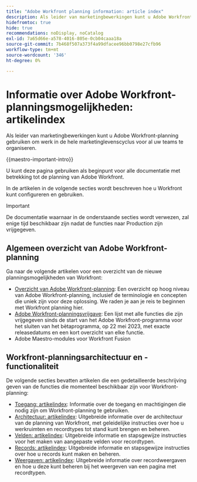 ```yaml
---
title: "Adobe Workfront planning information: article index"
description: Als leider van marketingbewerkingen kunt u Adobe Workfront-planning gebruiken om werk in de hele marketinglevenscyclus voor al uw teams te organiseren. De artikelen in deze sectie beschrijven hoe u de planningsmogelijkheden kunt vormen en hoe u hen als deel van uw verrichtingen van het campagnebeheer kunt beginnen te gebruiken.
hidefromtoc: true
hide: true
recommendations: noDisplay, noCatalog
exl-id: 7a65d66e-a578-4016-805e-0cb04caaa18a
source-git-commit: 7b468f507a373f4a99dfacee96bb0798e27cfb96
workflow-type: tm+mt
source-wordcount: '346'
ht-degree: 0%

---
```


# Informatie over Adobe Workfront-planningsmogelijkheden: artikelindex

<!--
title: Adobe Maestro 
description: As a marketing operations leader, you can use Adobe Maestro to organize work across the marketing lifecycle for all your teams. The articles in this section describe how you can configure Maestro and how you can start using its capabilities as part of your campaign management operations. 
hidefromtoc: yes
author: Alina
feature: Work Management
role: User, Admin
hide: yes
-->

<!--update the metadata with real information when making this avilable in TOC and in the left nav-->

<!-- update the title to "Article index" when we get out of beta and we inhide this article-->

<!--remove the video at open beta or before-->

Als leider van marketingbewerkingen kunt u Adobe Workfront-planning gebruiken om werk in de hele marketinglevenscyclus voor al uw teams te organiseren.

{{maestro-important-intro}}

U kunt deze pagina gebruiken als beginpunt voor alle documentatie met betrekking tot de planning van Adobe Workfront.

In de artikelen in de volgende secties wordt beschreven hoe u Workfront kunt configureren en gebruiken.

>[!IMPORTANT]
>
>De documentatie waarnaar in de onderstaande secties wordt verwezen, zal enige tijd beschikbaar zijn nadat de functies naar Production zijn vrijgegeven.

## Algemeen overzicht van Adobe Workfront-planning

Ga naar de volgende artikelen voor een overzicht van de nieuwe planningsmogelijkheden van Workfront:

<!--update the video when we have something better, especially after Open Beta - remove it-->

<!--* [View a video demonstration of Adobe Maestro](https://video.tv.adobe.com/v/3424253/){target=_blank}-->

* [Overzicht van Adobe Workfront-planning](maestro-overview.md): Een overzicht op hoog niveau van Adobe Workfront-planning, inclusief de terminologie en concepten die uniek zijn voor deze oplossing. We raden je aan je reis te beginnen met Workfront planning hier.
* [Adobe Workfront-planningsvrijgave](../maestro/release-activity.md): Een lijst met alle functies die zijn vrijgegeven sinds de start van het Adobe Workfront-programma voor het sluiten van het bètaprogramma, op 22 mei 2023, met exacte releasedatums en een kort overzicht van elke functie.
* Adobe Maestro-modules voor Workfront Fusion

## Workfront-planningsarchitectuur en -functionaliteit

De volgende secties bevatten artikelen die een gedetailleerde beschrijving geven van de functies die momenteel beschikbaar zijn voor Workfront-planning:

* [Toegang: artikelindex](../maestro/access/access-information.md): Informatie over de toegang en machtigingen die nodig zijn om Workfront-planning te gebruiken.
* [Architectuur: artikelindex](../maestro/architecture/architecture-information.md): Uitgebreide informatie over de architectuur van de planning van Workfront, met geleidelijke instructies over hoe u werkruimten en recordtypes tot stand kunt brengen en beheren.
* [Velden: artikelindex](../maestro/fields/fields-information.md): Uitgebreide informatie en stapsgewijze instructies voor het maken van aangepaste velden voor recordtypen.
* [Records: artikelindex](../maestro/records/records-information.md): Uitgebreide informatie en stapsgewijze instructies over hoe u records kunt maken en beheren.
* [Weergaven: artikelindex](../maestro/views/views-information.md): Uitgebreide informatie over recordweergaven en hoe u deze kunt beheren bij het weergeven van een pagina met recordtypen.
